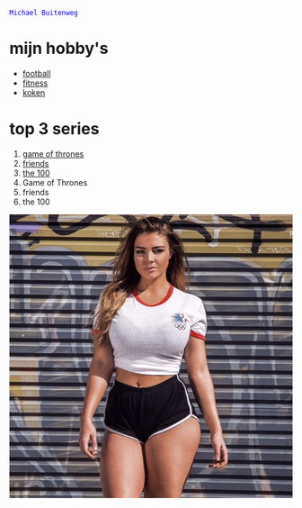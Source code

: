 <!DOCTYPE html>
<html>
<head>
		<title>ik ben cool</title>
	<p style="color: blue"><code>Michael Buitenweg</code></p>
</head>
<body>
	<h1>mijn hobby's</h1>
		<ul>
			 <li><a href="https://nl.wikipedia.org/wiki/American_football">football</a></li>
  <li><a href="https://nl.wikipedia.org/wiki/Fitness">fitness</a></li>
  <li><a href="https://nl.wikipedia.org/wiki/Koken">koken</a></li>
		</ul>	
	<h1>top 3 series</h1>
		<ol>
			<li><a href="https://nl.wikipedia.org/wiki/Game_of_Thrones">game of thrones</a></li>
  <li><a href="https://nl.wikipedia.org/wiki/Friends_(sitcom)">friends</a></li>
  <li><a href="https://nl.wikipedia.org/wiki/The_100_(televisieserie)">the 100</a></li>
			<li>Game of Thrones</li>
			<li>friends</li>
			<li>the 100</li>	
		</ol>
<img 	class="jemwolfie" 
		src="jemwolfie picture.jpg">


</body>
</html>